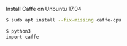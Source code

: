 Install Caffe on Unbuntu 17.04

```sh
$ sudo apt install --fix-missing caffe-cpu

$ python3
import caffe
```
